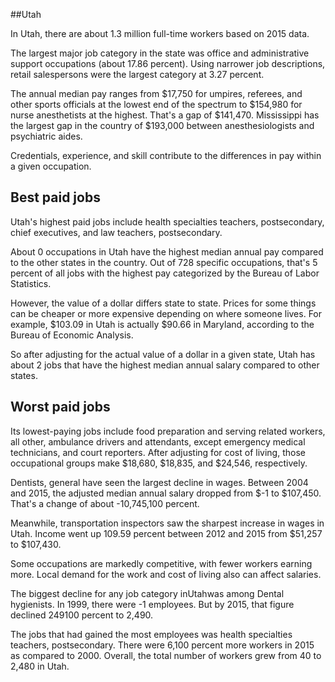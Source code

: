 

##Utah

In Utah, there are about 1.3 million full-time workers based on 2015 data.

The largest major job category in the state was office and administrative support occupations (about 17.86 percent). Using narrower job descriptions, retail salespersons were the largest category at 3.27 percent.
               
The annual median pay ranges from $17,750 for umpires, referees, and other sports officials at the lowest end of the spectrum to  $154,980 for nurse anesthetists at the highest. That's a gap of $141,470. Mississippi has the largest gap in the country of $193,000 between anesthesiologists and psychiatric aides.
          
Credentials, experience, and skill contribute to the differences in pay within a given occupation.

## Best paid jobs
Utah's highest paid jobs include <span class='occ_title_em'>health specialties teachers, postsecondary, chief executives</span>, and <span class='occ_title_em'>law teachers, postsecondary</span>.
               
About 0 occupations in Utah have the highest median annual pay compared to the other states in the country. Out of 728 specific occupations, that's 5 percent of all jobs with the highest pay categorized by the Bureau of Labor Statistics.
               
However, the value of a dollar differs state to state. Prices for some things can be cheaper or more expensive depending on where someone lives. For example, $103.09 in Utah is actually $90.66 in Maryland, according to the Bureau of Economic Analysis.
               
So after adjusting for the actual value of a dollar in a given state, Utah has about 2 jobs that have the highest median annual salary compared to other states.
               
## Worst paid jobs

Its lowest-paying jobs include <span class='occ_title_em'>food preparation and serving related workers, all other</span>, <span class='occ_title_em'>ambulance drivers and attendants, except emergency medical technicians</span>, and <span class='occ_title_em'>court reporters</span>. After adjusting for cost of living, those occupational groups make $18,680,  $18,835, and  $24,546, respectively.
               
<span class='occ_title_em'>Dentists, general</span> have seen the largest decline in wages. Between 2004 and 2015, the adjusted median annual salary dropped from $-1 to $107,450. That's a change of about -10,745,100 percent.
               
Meanwhile, <span class='occ_title_em'>transportation inspectors</span> saw the sharpest increase in wages in Utah. Income went up 109.59 percent between 2012 and 2015 from $51,257 to $107,430.

Some occupations are markedly competitive, with fewer workers earning more. Local demand for the work and cost of living also can affect salaries.

            
The biggest decline for any job category inUtahwas among <span class='occ_title_em'>Dental hygienists</span>. In 1999, there were -1 employees. But by 2015, that figure declined 249100 percent to 2,490. 
               
The jobs that had gained the most employees was health specialties teachers, postsecondary. There were 6,100 percent more workers in 2015 as compared to 2000. Overall, the total number of workers grew from 40 to 2,480 in Utah.
